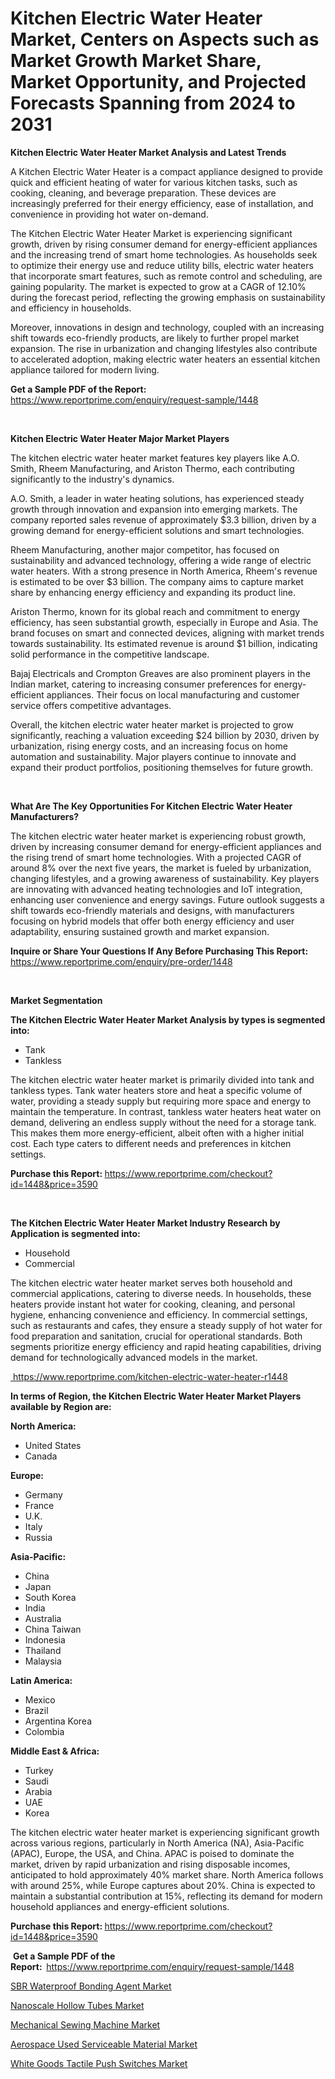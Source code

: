 <p><h1>Kitchen Electric Water Heater Market, Centers on Aspects such as Market Growth Market Share, Market Opportunity, and Projected Forecasts Spanning from 2024 to 2031</h1></p><p><strong>Kitchen Electric Water Heater Market Analysis and Latest Trends</strong></p>
<p><p>A Kitchen Electric Water Heater is a compact appliance designed to provide quick and efficient heating of water for various kitchen tasks, such as cooking, cleaning, and beverage preparation. These devices are increasingly preferred for their energy efficiency, ease of installation, and convenience in providing hot water on-demand.</p><p>The Kitchen Electric Water Heater Market is experiencing significant growth, driven by rising consumer demand for energy-efficient appliances and the increasing trend of smart home technologies. As households seek to optimize their energy use and reduce utility bills, electric water heaters that incorporate smart features, such as remote control and scheduling, are gaining popularity. The market is expected to grow at a CAGR of 12.10% during the forecast period, reflecting the growing emphasis on sustainability and efficiency in households.</p><p>Moreover, innovations in design and technology, coupled with an increasing shift towards eco-friendly products, are likely to further propel market expansion. The rise in urbanization and changing lifestyles also contribute to accelerated adoption, making electric water heaters an essential kitchen appliance tailored for modern living.</p></p>
<p><strong>Get a Sample PDF of the Report:&nbsp;</strong> <a href="https://www.reportprime.com/enquiry/request-sample/1448">https://www.reportprime.com/enquiry/request-sample/1448</a></p>
<p>&nbsp;</p>
<p><strong>Kitchen Electric Water Heater Major Market Players</strong></p>
<p><p>The kitchen electric water heater market features key players like A.O. Smith, Rheem Manufacturing, and Ariston Thermo, each contributing significantly to the industry's dynamics. </p><p>A.O. Smith, a leader in water heating solutions, has experienced steady growth through innovation and expansion into emerging markets. The company reported sales revenue of approximately $3.3 billion, driven by a growing demand for energy-efficient solutions and smart technologies.</p><p>Rheem Manufacturing, another major competitor, has focused on sustainability and advanced technology, offering a wide range of electric water heaters. With a strong presence in North America, Rheem's revenue is estimated to be over $3 billion. The company aims to capture market share by enhancing energy efficiency and expanding its product line.</p><p>Ariston Thermo, known for its global reach and commitment to energy efficiency, has seen substantial growth, especially in Europe and Asia. The brand focuses on smart and connected devices, aligning with market trends towards sustainability. Its estimated revenue is around $1 billion, indicating solid performance in the competitive landscape.</p><p>Bajaj Electricals and Crompton Greaves are also prominent players in the Indian market, catering to increasing consumer preferences for energy-efficient appliances. Their focus on local manufacturing and customer service offers competitive advantages.</p><p>Overall, the kitchen electric water heater market is projected to grow significantly, reaching a valuation exceeding $24 billion by 2030, driven by urbanization, rising energy costs, and an increasing focus on home automation and sustainability. Major players continue to innovate and expand their product portfolios, positioning themselves for future growth.</p></p>
<p>&nbsp;</p>
<p><strong>What Are The Key Opportunities For Kitchen Electric Water Heater Manufacturers?</strong></p>
<p><p>The kitchen electric water heater market is experiencing robust growth, driven by increasing consumer demand for energy-efficient appliances and the rising trend of smart home technologies. With a projected CAGR of around 8% over the next five years, the market is fueled by urbanization, changing lifestyles, and a growing awareness of sustainability. Key players are innovating with advanced heating technologies and IoT integration, enhancing user convenience and energy savings. Future outlook suggests a shift towards eco-friendly materials and designs, with manufacturers focusing on hybrid models that offer both energy efficiency and user adaptability, ensuring sustained growth and market expansion.</p></p>
<p><strong>Inquire or Share Your Questions If Any Before Purchasing This Report:</strong> <a href="https://www.reportprime.com/enquiry/pre-order/1448">https://www.reportprime.com/enquiry/pre-order/1448</a></p>
<p>&nbsp;</p>
<p><strong>Market Segmentation</strong></p>
<p><strong>The Kitchen Electric Water Heater Market Analysis by types is segmented into:</strong></p>
<p><ul><li>Tank</li><li>Tankless</li></ul></p>
<p><p>The kitchen electric water heater market is primarily divided into tank and tankless types. Tank water heaters store and heat a specific volume of water, providing a steady supply but requiring more space and energy to maintain the temperature. In contrast, tankless water heaters heat water on demand, delivering an endless supply without the need for a storage tank. This makes them more energy-efficient, albeit often with a higher initial cost. Each type caters to different needs and preferences in kitchen settings.</p></p>
<p><strong>Purchase this Report:&nbsp;</strong><a href="https://www.reportprime.com/checkout?id=1448&price=3590">https://www.reportprime.com/checkout?id=1448&price=3590</a></p>
<p>&nbsp;</p>
<p><strong>The Kitchen Electric Water Heater Market Industry Research by Application is segmented into:</strong></p>
<p><ul><li>Household</li><li>Commercial</li></ul></p>
<p><p>The kitchen electric water heater market serves both household and commercial applications, catering to diverse needs. In households, these heaters provide instant hot water for cooking, cleaning, and personal hygiene, enhancing convenience and efficiency. In commercial settings, such as restaurants and cafes, they ensure a steady supply of hot water for food preparation and sanitation, crucial for operational standards. Both segments prioritize energy efficiency and rapid heating capabilities, driving demand for technologically advanced models in the market.</p></p>
<p><a href="https://www.reportprime.com/kitchen-electric-water-heater-r1448">&nbsp;https://www.reportprime.com/kitchen-electric-water-heater-r1448</a></p>
<p><strong>In terms of Region, the Kitchen Electric Water Heater Market Players available by Region are:</strong></p>
<p>
    <p> <strong> North America: </strong>
        <ul>
            <li>United States</li>
            <li>Canada</li>
        </ul>
        </p> 
    <p> <strong> Europe: </strong>
        <ul>
            <li>Germany</li>
            <li>France</li>
            <li>U.K.</li>
            <li>Italy</li>
            <li>Russia</li>
        </ul>
        </p> 
    <p> <strong> Asia-Pacific: </strong>
        <ul>
            <li>China</li>
            <li>Japan</li>
            <li>South Korea</li>
            <li>India</li>
            <li>Australia</li>
            <li>China Taiwan</li>
            <li>Indonesia</li>
            <li>Thailand</li>
            <li>Malaysia</li>
        </ul>
        </p> 
    <p> <strong> Latin America: </strong>
        <ul>
            <li>Mexico</li>
            <li>Brazil</li>
            <li>Argentina Korea</li>
            <li>Colombia</li>
        </ul>
        </p> 
    <p> <strong> Middle East & Africa: </strong>
        <ul>
            <li>Turkey</li>
            <li>Saudi</li>
            <li>Arabia</li>
            <li>UAE</li>
            <li>Korea</li>
        </ul>
    </p>
    </p>
<p><p>The kitchen electric water heater market is experiencing significant growth across various regions, particularly in North America (NA), Asia-Pacific (APAC), Europe, the USA, and China. APAC is poised to dominate the market, driven by rapid urbanization and rising disposable incomes, anticipated to hold approximately 40% market share. North America follows with around 25%, while Europe captures about 20%. China is expected to maintain a substantial contribution at 15%, reflecting its demand for modern household appliances and energy-efficient solutions.</p></p>
<p><strong>Purchase this Report: </strong><a href="https://www.reportprime.com/checkout?id=1448&price=3590">https://www.reportprime.com/checkout?id=1448&price=3590</a></p>
<p>&nbsp;<strong>Get a Sample PDF of the Report:&nbsp;&nbsp;</strong><a href="https://www.reportprime.com/enquiry/request-sample/1448">https://www.reportprime.com/enquiry/request-sample/1448</a></p>
<p><strong></strong></p>
<p><p><a href="https://www.linkedin.com/pulse/unveiling-market-trends-global-sbr-waterproof-bonding-ecfte?trackingId=2Loc2WM%2BQwK80l4Z5tmtpQ%3D%3D">SBR Waterproof Bonding Agent Market</a></p><p><a href="https://issuu.com/reportprime-2/docs/nanoscale-hollow-tubes-market-size-_3fa15b72311f6f">Nanoscale Hollow Tubes Market</a></p><p><a href="https://github.com/RoccoManning/Market-Research-Report-List-6/blob/main/mechanical-sewing-machine-market.md">Mechanical Sewing Machine Market</a></p><p><a href="https://medium.com/@vrahul.reportprime/aerospace-used-serviceable-material-market-industry-landscape-growth-trajectories-and-global-526e39a58343">Aerospace Used Serviceable Material Market</a></p><p><a href="https://issuu.com/reportprime-2/docs/white-goods-tactile-push-switches-m_e80fd707d06d23">White Goods Tactile Push Switches Market</a></p></p>